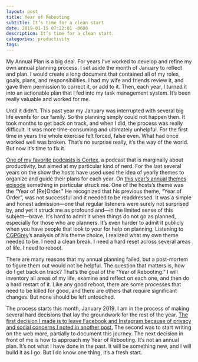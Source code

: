 ```yaml
---
layout: post
title: Year of Rebooting
subtitle: It’s time for a clean start
date: 2019-01-15 07:22:01 -0600
description: It’s time for a clean start.
categories: productivity
tags:
---
```


My Annual Plan is a big deal. For years I’ve worked to develop and refine my own annual planning process. I set aside the month of January to reflect and plan. I would create a long document that contained all of my roles, goals, plans, and responsibilities. I had my wife and friends review it, and gave them permission to correct it, or add to it. Then, each year, I turned it into an actionable plan that I fed into my task management system. It’s been really valuable and worked for me.

Until it didn't. This past year my January was interrupted with several big life events for our family. So the planning simply could not happen then. It took months to get back on track, and when I did, the process was really difficult. It was more time-consuming and ultimately unhelpful. For the first time in years the whole exercise felt forced, false even. What had once worked well was broken. That’s no surprise really, it’s the way of the world. But now it’s time to fix it.

[One of my favorite podcasts is Cortex](https://www.relay.fm/cortex), a podcast that is marginally about productivity, but aimed at my particular kind of nerd. For the last several years on the show the hosts have used used the idea of yearly themes to organize and guide their plans for each year. On [this year’s annual themes episode](https://www.relay.fm/cortex/79) something in particular struck me. One of the hosts’s theme was the “Year of [Re]Order." He recognized that his previous theme, “Year of Order”, was not successful and it needed to be readdressed. It was a simple and honest admission—one that regular listeners were surely not surprised by, and yet it struck me as profound and—in the limited sense of this subject—brave. It’s hard to admit it when things do not go as planned, especially for those who are planners. It’s even harder to admit it publicly when you have people that look to your for help on planning. Listening to [CGPGrey](http://www.cgpgrey.com)’s analysis of his theme choice, I realized what my own theme needed to be. I need a clean break. I need a hard reset across several areas of life. I need to reboot.

There are many reasons that my annual planning failed, but a post-mortem to figure them out would not be helpful. The question that matters is, how do I get back on track? That’s the goal of  the “Year of Rebooting.” I will inventory all areas of my life, examine and reflect on each one, and then do a hard restart of it. Like any good reboot, there are some processes that need to be killed for good, and there are others that require significant changes. But none should be left untouched.

The process starts this month, January 2019. I am in the process of making several hard decisions that lay the groundwork for the rest of the year. [The first decision I made is to leave Facebook and Instagram because of privacy and social concerns I noted in another post.](/blog/im-leaving-facebook.html) The second was to start writing on the web more, partially to document this journey. The next decision in front of me is how to approach my Year of Rebooting. It’s not an annual plan. It’s not what I have done in the past. It will be something new, and I will build it as I go. But I do know one thing, it’s a fresh start.
